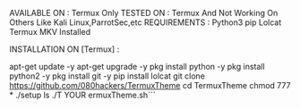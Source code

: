 AVAILABLE ON :
Termux Only
TESTED ON :
Termux And Not Working On Others Like Kali Linux,ParrotSec,etc
REQUIREMENTS :
Python3 pip Lolcat
Termux
MKV Installed

INSTALLATION ON [Termux] :


apt-get update -y
apt-get upgrade -y
pkg install python -y
pkg install python2 -y
pkg install git -y
pip install lolcat
git clone https://github.com/080hackers/TermuxTheme
cd TermuxTheme
chmod 777 *
./setup
ls
./T YOUR ermuxTheme.sh```


